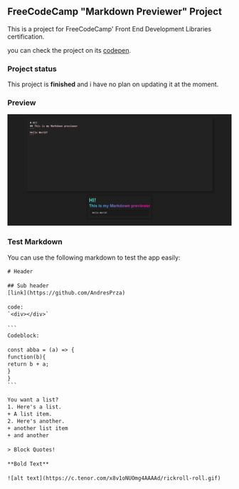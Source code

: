 ## FreeCodeCamp "Markdown Previewer" Project
This is a project for FreeCodeCamp' Front End Development Libraries certification.

you can check the project on its [codepen](https://codepen.io/andresprza/full/LYdbQJX).

### Project status
This project is **finished** and i have no plan on updating it at the moment.

### Preview
![image](./MarkdownPreviewer_ScreenShot.png)

### Test Markdown
You can use the following markdown to test the app easily:
~~~
# Header

## Sub header
[link](https://github.com/AndresPrza)

code:
`<div></div>`

```
Codeblock:

const abba = (a) => {
function(b){
return b + a;
}
}
```

You want a list?
1. Here's a list.
+ A list item.
2. Here's another.
+ another list item
+ and another

> Block Quotes!

**Bold Text**

![alt text](https://c.tenor.com/x8v1oNUOmg4AAAAd/rickroll-roll.gif)
~~~

